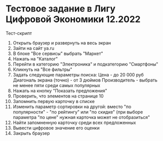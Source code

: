 # Тестовое задание в Лигу Цифровой Экономики 12.2022

Тест-скрипт

1. Открыть браузер и развернуть на весь экран
2. Зайти на сайт ya.ru
3. В блоке "Все сервисы" выбрать "Маркет"
4. Нажать на "Каталог"
5. Перейти в категорию "Электроника" и подкатегорию "Смартфоны"
6. Кликнуть на "Все фильтры"
7. Задать следующие параметры поиска:
  Цена - до 20 000 руб
  Диагональ экрана (точно) - от 3 дюймов
  Производитель - выбрать не менее пяти среди самых популярных
8. Нажать на кнопку "Показать предложения"
9. Проверить, что элементов на странице 10
10. Запомнить первую карточку в списке
11. Изменить параметр сортировки на другой: вместо "по популярности" - "по рейтингу" или "по скидке" (при выборе параметра "по цене" нужная карточка может не отобразиться"
12. Найти запомненную карточку среди всех предложенных
13. Вывести цифровое значение его оценки
14. Закрыть браузер


